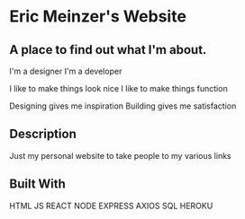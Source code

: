 # Eric Meinzer's Website
## A place to find out what I'm about.
I'm a designer
I'm a developer

I like to make things look nice
I like to make things function

Designing gives me inspiration
Building gives me satisfaction


## Description

Just my personal website to take people to my various links

## Built With

HTML
JS
REACT
NODE
EXPRESS
AXIOS
SQL
HEROKU